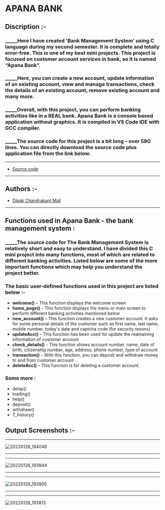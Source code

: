 # **APANA BANK**


## **Discription :-**

### _____Here I have created 'Bank Management System' using C language during my second semester. It is complete and totally error-free. This is one of my best mini projects. This project is focused on customer account services in bank, so it is named “Apana Bank”.

### _____Here, you can create a new account, update information of an existing account, view and manage transactions, check the details of an existing account, remove existing account and many more.
### _____Overall, with this project, you can perform banking activities like in a REAL bank. Apana Bank is a console based application without graphics. It is compiled in VS Code IDE with GCC compiler.
### _____The source code for this project is a bit long – over 580 lines. You can directly download the source code plus application file from the link below.

---
- [Source code](https://github.com/MaliDipak/APANA-BANK/archive/refs/heads/main.zip)

---

## **Authors :-**

- [Dipak Chandrakant Mali](https://www.github.com/malidipak)
---

## **Functions used in Apana Bank - the bank management system :**

### _____The source code for The Bank Management System is relatively short and easy to understand. I have divided this C mini project into many functions, most of which are related to different banking activities. Listed below are some of the more important functions which may help you understand the project better.

###  **The basic user-defined functions used in this project are listed below :-**

- **welcome()** – This function displays the welcome screen
- **home_page()** - This function displays the menu or main screen to perform different banking activities mentioned below
- **new_account()** – This function creates a new customer account. It asks for some  personal details of the customer such as first name, last name, mobile number, today's date and captcha code (for security resons)
- **updateAcc()** – This function has been used for update the reamaining information of customer account
- **check_details()** - This function shows account number, name, date of birth, citizenship number, age, address, phone number, type of account
- **transaction()** – With this function, you can deposit and withdraw money to and from customer account
- **deleteAcc()** – This function is for deleting a customer account.

### Some more : 
- delay()
- loading()
- help()
- deposit()
- withdraw()
- T_history()

## **Output Screenshots :-**

---

![20220126_194046](https://user-images.githubusercontent.com/96681905/151178655-c1f429d9-881e-48e9-a792-6d383b194c8c.png)

---

---

![20220126_193944](https://user-images.githubusercontent.com/96681905/151178947-852c183e-8c64-4a70-bba6-95608ca6dcf9.png)

---

---

![20220126_193905](https://user-images.githubusercontent.com/96681905/151179086-fdb3211c-8eef-4219-8b07-b1617ec1c193.png)

---

---

![20220126_193813](https://user-images.githubusercontent.com/96681905/151179223-b5353588-bdbc-4779-a65d-19f86f7955dd.png)
